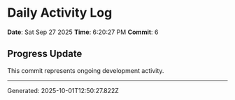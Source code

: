 # Daily Activity Log

**Date**: Sat Sep 27 2025
**Time**: 6:20:27 PM
**Commit**: 6

## Progress Update

This commit represents ongoing development activity.

---
Generated: 2025-10-01T12:50:27.822Z
